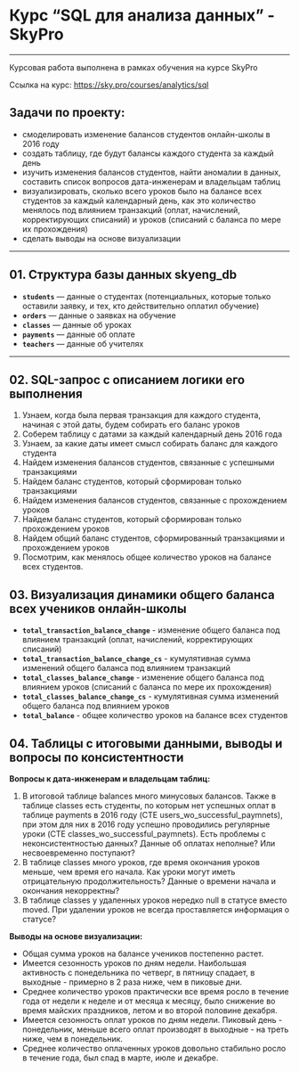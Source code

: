 # Курс “SQL для анализа данных” - SkyPro

---

Курсовая работа выполнена в рамках обучения на курсе SkyPro

Ссылка на курс: https://sky.pro/courses/analytics/sql

## Задачи по проекту:
- смоделировать изменение балансов студентов онлайн-школы в 2016 году
- создать таблицу, где будут балансы каждого студента за каждый день
- изучить изменения балансов студентов, найти аномалии в данных,
составить список вопросов дата-инженерам и владельцам таблиц
- визуализировать, сколько всего уроков было на балансе всех студентов за каждый календарный день,
как это количество менялось под влиянием транзакций (оплат, начислений, корректирующих списаний)
и уроков (списаний с баланса по мере их прохождения)
- сделать выводы на основе визуализации

---

## 01. Структура базы данных skyeng_db

- **`students`** — данные о студентах (потенциальных, которые только оставили заявку, и тех, кто действительно оплатил обучение)
- **`orders`** — данные о заявках на обучение
- **`classes`** — данные об уроках
- **`payments`** — данные об оплате
- **`teachers`** — данные об учителях

---

## 02. SQL-запрос с описанием логики его выполнения

1. Узнаем, когда была первая транзакция для каждого студента,
начиная с этой даты, будем собирать его баланс уроков
2. Соберем таблицу с датами за каждый календарный день 2016 года
3. Узнаем, за какие даты имеет смысл собирать баланс для каждого студента
4. Найдем изменения балансов студентов, связанные с успешными транзакциями
5. Найдем баланс студентов, который сформирован только транзакциями
6. Найдем изменения балансов студентов, связанные с прохождением уроков
7. Найдем баланс студентов, который сформирован только прохождением уроков
8. Найдем общий баланс студентов, сформированный транзакциями и прохождением уроков
9. Посмотрим, как менялось общее количество уроков на балансе всех студентов.


## 03. Визуализация динамики общего баланса всех учеников онлайн-школы

- **`total_transaction_balance_change`** - изменение общего баланса под влиянием транзакций (оплат, начислений, корректирующих списаний)
- **`total_transaction_balance_change_cs`** - кумулятивная сумма изменений общего баланса под влиянием транзакций
- **`total_classes_balance_change`** - изменение общего баланса под влиянием уроков (списаний с баланса по мере их прохождения)
- **`total_classes_balance_change_cs`** - кумулятивная сумма изменений общего баланса под влиянием уроков
- **`total_balance`** - общее количество уроков на балансе всех студентов

## 04. Таблицы с итоговыми данными, выводы и вопросы по консистентности

**Вопросы к дата-инженерам и владельцам таблиц:**

1. В итоговой таблице balances много минусовых балансов. 
Также в таблице classes есть студенты, по которым нет успешных оплат в таблице payments в 2016 году (CTE users_wo_successful_paymnets), 
при этом для них в 2016 году успешно проводились регулярные уроки (CTE classes_wo_successful_paymnets). 
Есть проблемы с неконсистентностью данных? Данные об оплатах неполные? Или несвоевременно поступают?
2. В таблице classes много уроков, где время окончания уроков меньше, чем время его начала.
Как уроки могут иметь отрицательную продолжительность? Данные о времени начала и окончания некорректны?
3. В таблице classes у удаленных уроков нередко null в статусе вместо moved.
При удалении уроков не всегда проставляется информация о статусе?

**Выводы на основе визуализации:**

- Общая сумма уроков на балансе учеников постепенно растет.
- Имеется сезонность уроков по дням недели. Наибольшая активность с понедельника по четверг,
в пятницу спадает, в выходные - примерно в 2 раза ниже, чем в пиковые дни.
- Среднее количество уроков практически все время росло в течение года от недели к неделе и от месяца к месяцу, 
было снижение во время майских праздников, летом и во второй половине декабря.
- Имеется сезонность оплат уроков по дням недели. 
Пиковый день - понедельник, меньше всего оплат производят в выходные - на треть ниже, чем в понедельник.
- Среднее количество оплаченных уроков довольно стабильно росло в течение года,
был спад в марте, июле и декабре.
